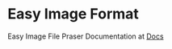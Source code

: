 # Easy Image Format
 Easy Image File Praser
Documentation at [Docs](https://joey1222.github.io/EasyImageDocs)